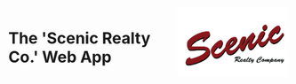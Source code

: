 <a href="https://hellotico.com">
    <img src="./assets/images/scenic_logo.png" title="Lambda School Logo" width="200" align="right">
</a>

# The 'Scenic Realty Co.' Web App
